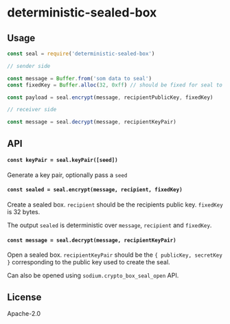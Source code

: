 # deterministic-sealed-box

## Usage

```js
const seal = require('deterministic-sealed-box')

// sender side

const message = Buffer.from('som data to seal')
const fixedKey = Buffer.alloc(32, 0xff) // should be fixed for seal to be deterministic

const payload = seal.encrypt(message, recipientPublicKey, fixedKey)

// receiver side

const message = seal.decrypt(message, recipientKeyPair)
```

## API

#### `const keyPair = seal.keyPair([seed])`

Generate a key pair, optionally pass a `seed`

#### `const sealed = seal.encrypt(message, recipient, fixedKey)`

Create a sealed box. `recipient` should be the recipients public key. `fixedKey` is 32 bytes.

The output `sealed` is deterministic over `message`, `recipient` and `fixedKey`.

#### `const message = seal.decrypt(message, recipientKeyPair)` 

Open a sealed box. `recipientKeyPair` should be the `{ publicKey, secretKey }` corresponding to the public key used to create the seal.

Can also be opened using `sodium.crypto_box_seal_open` API.

## License

Apache-2.0
